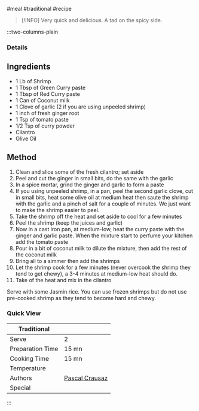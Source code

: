 #meal #traditional #recipe

> [!INFO]
> Very quick and delicious. A tad on the spicy side.

:::two-columns-plain

### Details
## Ingredients

- 1 Lb of Shrimp
- 1 Tbsp of Green Curry paste
- 1 Tbsp of Red Curry paste
- 1 Can of Coconut milk
- 1 Clove of garlic (2 if you are using unpeeled shrimp)
- 1 inch of fresh ginger root
- 1 Tsp of tomato paste
- 1/2 Tsp of curry powder
- Cilantro
- Olive Oil


## Method

1. Clean and slice some of the fresh cilantro; set aside
2. Peel and cut the ginger in small bits, do the same with the garlic
3. In a spice mortar, grind the ginger and garlic to form a paste
4. If you using unpeeled shrimp, in a pan, peel the second garlic clove, cut in small bits, heat some olive oil at medium heat then saute the shrimp with the garlic and a pinch of salt for a couple of minutes. We just want to make the shrimp easier to peel.
5. Take the shrimp off the heat and set aside to cool for a few minutes
6. Peel the shrimp (keep the juices and garlic)
7. Now in a cast iron pan, at medium-low, heat the curry paste with the ginger and garlic paste. When the mixture start to perfume your kitchen add the tomato paste
8. Pour in a bit of coconut milk to dilute the mixture, then add the rest of the coconut milk
9. Bring all to a simmer then add the shrimps
10. Let the shrimp cook for a few minutes (never overcook the shrimp they tend to get chewy), a 3-4 minutes at medium-low heat should do.
11. Take of the heat and mix in the cilantro

Serve with some Jasmin rice. You can use frozen shrimps but do not use pre-cooked shrimp as they tend to become hard and chewy.


### Quick View
| Traditional      |                                                |
| ---------------- | ---------------------------------------------- |
| Serve            | 2                                              |
| Preparation Time | 15 mn                                          |
| Cooking Time     | 15 mn                                          |
| Temperature      |                                                |
| Authors          | [Pascal Crausaz](mailto:pascal@askpascal.com)  |
| Special          |                                                |

:::

